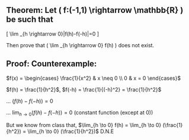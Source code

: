 ## Theorem: Let \( f:(-1,1) \rightarrow \mathbb{R} \) be such that
\[
\lim \_{h \rightarrow 0}|f(h)-f(-h)|=0
\]

Then prove that \( \lim \_{h \rightarrow 0} f(h) \) does not exist.


## Proof: Counterexample:

$f(x) = \begin{cases}
\frac{1}{x^2} & x \neq 0 \\
0 & x = 0
\end{cases}$

$f(h) = \frac{1}{h^2}$, $f(-h) = \frac{1}{(-h)^2} = \frac{1}{h^2}$

... $(f(h) - f(-h)) = 0$

... $\lim_{h \to 0} (f(h) - f(-h)) = 0$  (constant function (except at 0))

But we know from class that, $\lim_{h \to 0} f(h) = \lim_{h \to 0} (\frac{1}{h^2}) = \lim_{h \to 0} (\frac{1}{h^2})$ D.N.E
